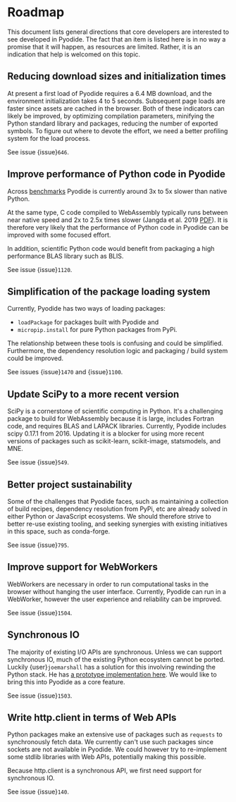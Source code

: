 # Roadmap

This document lists general directions that core developers are interested to
see developed in Pyodide. The fact that an item is listed here is in no way a
promise that it will happen, as resources are limited. Rather, it is an
indication that help is welcomed on this topic.

## Reducing download sizes and initialization times

At present a first load of Pyodide requires a 6.4 MB download, and the
environment initialization takes 4 to 5 seconds. Subsequent page loads are
faster since assets are cached in the browser. Both of these indicators can
likely be improved, by optimizing compilation parameters, minifying the Python
standard library and packages, reducing the number of exported symbols. To
figure out where to devote the effort, we need a better profiling system for the
load process.

See issue {issue}`646`.

## Improve performance of Python code in Pyodide

Across [benchmarks](https://github.com/pyodide/pyodide/tree/main/benchmark)
Pyodide is currently around 3x to 5x slower than native Python.

At the same type, C code compiled to WebAssembly typically runs between near
native speed and 2x to 2.5x times slower (Jangda et al. 2019
[PDF](https://www.usenix.org/system/files/atc19-jangda.pdf)). It is therefore
very likely that the performance of Python code in Pyodide can be improved with
some focused effort.

In addition, scientific Python code would benefit from packaging a high
performance BLAS library such as BLIS.

See issue {issue}`1120`.

## Simplification of the package loading system

Currently, Pyodide has two ways of loading packages:

- `loadPackage` for packages built with Pyodide and
- `micropip.install` for pure Python packages from PyPi.

The relationship between these tools is confusing and could be simplified.
Furthermore, the dependency resolution logic and packaging / build system could
be improved.

See issues {issue}`1470` and {issue}`1100`.

## Update SciPy to a more recent version

SciPy is a cornerstone of scientific computing in Python. It's a challenging
package to build for WebAssembly because it is large, includes Fortran code, and
requires BLAS and LAPACK libraries. Currently, Pyodide includes scipy 0.17.1 from 2016.
Updating it is a blocker for using more recent versions of packages such
as scikit-learn, scikit-image, statsmodels, and MNE.

See issue {issue}`549`.

## Better project sustainability

Some of the challenges that Pyodide faces, such as maintaining a collection of
build recipes, dependency resolution from PyPi, etc are already solved in either
Python or JavaScript ecosystems. We should therefore strive to better re-use
existing tooling, and seeking synergies with existing initiatives in this space,
such as conda-forge.

See issue {issue}`795`.

## Improve support for WebWorkers

WebWorkers are necessary in order to run computational tasks in the browser
without hanging the user interface. Currently, Pyodide can run in a WebWorker,
however the user experience and reliability can be improved.

See issue {issue}`1504`.

## Synchronous IO

The majority of existing I/O APIs are synchronous. Unless we can support
synchronous IO, much of the existing Python ecosystem cannot be ported. Luckily
{user}`joemarshall` has a solution for this involving rewinding the Python
stack. He has [a prototype implementation
here](https://github.com/joemarshall/unthrow). We would like to bring this into
Pyodide as a core feature.

See issue {issue}`1503`.

## Write http.client in terms of Web APIs

Python packages make an extensive use of packages such as `requests` to
synchronously fetch data. We currently can't use such packages since sockets
are not available in Pyodide. We could however try to re-implement some
stdlib libraries with Web APIs, potentially making this possible.

Because http.client is a synchronous API, we first need support for synchronous
IO.

See issue {issue}`140`.
